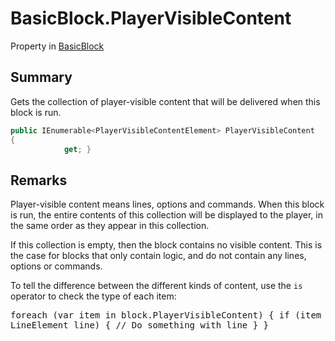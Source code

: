 # BasicBlock.PlayerVisibleContent

Property in [BasicBlock](api/csharp/yarn.compiler.basicblock.md)

## Summary


Gets the collection of player-visible content that will be delivered
when this block is run.


```csharp
public IEnumerable<PlayerVisibleContentElement> PlayerVisibleContent
{
            get; }
```

## Remarks

<p>
Player-visible content means lines, options and commands. When this
block is run, the entire contents of this collection will be
displayed to the player, in the same order as they appear in this
collection.
</p> <p>
If this collection is empty, then the block contains no visible
content. This is the case for blocks that only contain logic, and do
not contain any lines, options or commands.
</p> <div class="example">
To tell the difference between the different kinds of content, use
the <code>is</code> operator to check the type of each item:
<pre>
foreach (var item in block.PlayerVisibleContent) { if (item is
LineElement line) { // Do something with line } }
</pre></div>

